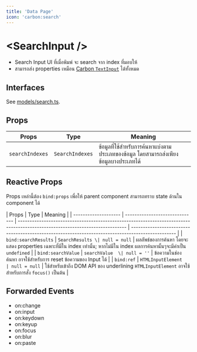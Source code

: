 ```yaml
---
title: 'Data Page'
icon: 'carbon:search'
---
```


# \<SearchInput \/\>

- Search Input UI ที่เมื่อพิมพ์ จะ search จาก index ที่มอบให้
- สามารถส่ง properties เหมือน [Carbon `TextInput`](https://svelte.carbondesignsystem.com/components/TextInput) ได้ทั้งหมด

## Interfaces

See [models/search.ts](/src/models/search.ts).

## Props

| Props           | Type            | Meaning                                                                              |
| --------------- | --------------- | ------------------------------------------------------------------------------------ |
| `searchIndexes` | `SearchIndexes` | ข้อมูลที่ใช้สำหรับการค้นหาแบ่งตามประเภทของข้อมูล โดยสามารถส่งเพียงข้อมูลบางประเภทได้ |

## Reactive Props

Props เหล่านี้ต้อง `bind:props` เพื่อให้ parent component สามารถทราบ state ด้านใน component ได้

| Props                | Type                           | Meaning                                                                                                                      |
| -------------------- | ------------------------------ | ---------------------------------------------------------------------------------------------------------------------------- | ------------------------------------------------------------------------------------------------- |
| `bind:searchResults` | `SearchResults \| null = null` | ผลลัพธ์ของการค้นหา โดยจะแสดง properties เฉพาะที่มีใน index เท่านั้น; หากไม่มีใน index ผลการค้นหานั้นๆจะมีค่าเป็น `undefined` |
| `bind:searchValue`   | `searchValue  \| null = ''`    | ข้อความในช่องค้นหา อาจใช้สำหรับการ reset ข้อความของ Input ได้                                                                |
| `bind:ref`           | `HTMLInputElement              | null = null`                                                                                                                 | ใช้สำหรับเข้าถึง DOM API ของ underlining `HTMLInputElement` อาจใช้สำหรับการสั่ง `focus()` เป็นต้น |

## Forwarded Events

- on:change
- on:input
- on:keydown
- on:keyup
- on:focus
- on:blur
- on:paste
